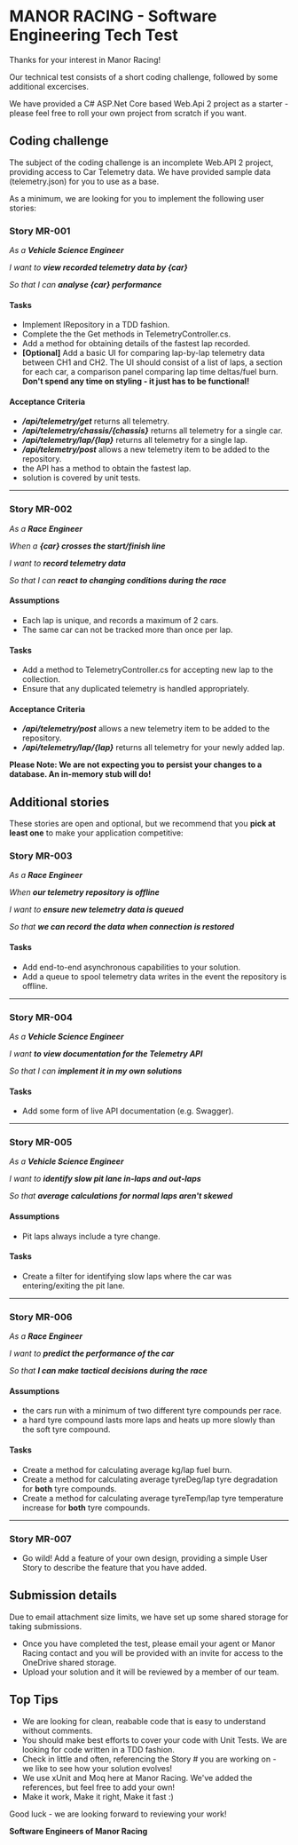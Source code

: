 # MANOR RACING - Software Engineering Tech Test

Thanks for your interest in Manor Racing! 

Our technical test consists of a short coding challenge, followed by some additional excercises.

We have provided a C# ASP.Net Core based Web.Api 2 project as a starter - please feel free to roll your own project from scratch if you want.

## Coding challenge
The subject of the coding challenge is an incomplete Web.API 2 project, providing access to Car Telemetry data. 
We have provided sample data (telemetry.json) for you to use as a base.

As a minimum, we are looking for you to implement the following user stories:

### Story MR-001
_As a **Vehicle Science Engineer**_ 

_I want to **view recorded telemetry data by {car}**_ 

_So that I can **analyse {car} performance**_

#### Tasks
- Implement IRepository<Telemetry> in a TDD fashion.
- Complete the the Get methods in TelemetryController.cs.
- Add a method for obtaining details of the fastest lap recorded.
- **[Optional]** Add a basic UI for comparing lap-by-lap telemetry data between CH1 and CH2. The UI should consist of a list of laps, a section for each car, a comparison panel comparing lap time deltas/fuel burn. **Don't spend any time on styling - it just has to be functional!**

#### Acceptance Criteria
 - _**/api/telemetry/get**_ returns all telemetry.
 - _**/api/telemetry/chassis/{chassis}**_ returns all telemetry for a single car.
 - _**/api/telemetry/lap/{lap}**_ returns all telemetry for a single lap.
 - _**/api/telemetry/post**_ allows a new telemetry item to be added to the repository.
 - the API has a method to obtain the fastest lap.
 - solution is covered by unit tests.

---

### Story MR-002
_As a **Race Engineer**_

_When a **{car} crosses the start/finish line**_

_I want to **record telemetry data**_

_So that I can **react to changing conditions during the race**_

#### Assumptions
- Each lap is unique, and records a maximum of 2 cars.
- The same car can not be tracked more than once per lap.

#### Tasks
- Add a method to TelemetryController.cs for accepting new lap to the collection.
- Ensure that any duplicated telemetry is handled appropriately.

#### Acceptance Criteria
 - _**/api/telemetry/post**_ allows a new telemetry item to be added to the repository.
 - _**/api/telemetry/lap/{lap}**_ returns all telemetry for your newly added lap.

**Please Note: We are not expecting you to persist your changes to a database. An in-memory stub will do!**

## Additional stories
These stories are open and optional, but we recommend that you **pick at least one** to make your application competitive:

### Story MR-003
_As a **Race Engineer**_

_When **our telemetry repository is offline**_

_I want to **ensure new telemetry data is queued**_

_So that **we can record the data when connection is restored**_

#### Tasks
- Add end-to-end asynchronous capabilities to your solution.
- Add a queue to spool telemetry data writes in the event the repository is offline.

---

### Story MR-004
_As a **Vehicle Science Engineer**_

_I want **to view documentation for the Telemetry API**_

_So that I can **implement it in my own solutions**_

#### Tasks
- Add some form of live API documentation (e.g. Swagger).

---

### Story MR-005
_As a **Vehicle Science Engineer**_

_I want to **identify slow pit lane in-laps and out-laps**_

_So that **average calculations for normal laps aren't skewed**_

#### Assumptions
- Pit laps always include a tyre change.

#### Tasks
- Create a filter for identifying slow laps where the car was entering/exiting the pit lane.

---

### Story MR-006
_As a **Race Engineer**_

_I want to **predict the performance of the car**_

_So that **I can make tactical decisions during the race**_

#### Assumptions
- the cars run with a minimum of two different tyre compounds per race. 
- a hard tyre compound lasts more laps and heats up more slowly than the soft tyre compound.

#### Tasks
- Create a method for calculating average kg/lap fuel burn.
- Create a method for calculating average tyreDeg/lap tyre degradation for **both** tyre compounds.
- Create a method for calculating average tyreTemp/lap tyre temperature increase for **both** tyre compounds.

---

### Story MR-007
- Go wild! Add a feature of your own design, providing a simple User Story to describe the feature that you have added.

## Submission details
Due to email attachment size limits, we have set up some shared storage for taking submissions.

- Once you have completed the test, please email your agent or Manor Racing contact and you will be provided with an invite for access to the OneDrive shared storage. 
- Upload your solution and it will be reviewed by a member of our team.

## Top Tips
- We are looking for clean, reabable code that is easy to understand without comments.
- You should make best efforts to cover your code with Unit Tests. We are looking for code written in a TDD fashion.
- Check in little and often, referencing the Story # you are working on - we like to see how your solution evolves!
- We use xUnit and Moq here at Manor Racing. We've added the references, but feel free to add your own!
- Make it work, Make it right, Make it fast :)

Good luck - we are looking forward to reviewing your work!

**Software Engineers of Manor Racing**
